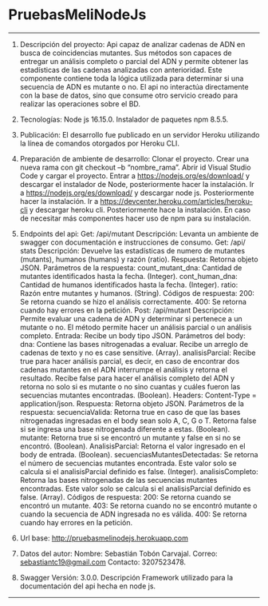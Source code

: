 # PruebasMeliNodeJs
----------------------------------------------------
1.	Descripción del proyecto: Api capaz de analizar cadenas de ADN en busca de coincidencias mutantes. Sus métodos son capaces de entregar un análisis completo o parcial del ADN y permite obtener las estadísticas de las cadenas analizadas con anterioridad. Este componente contiene toda la lógica utilizada para determinar si una secuencia de ADN es mutante o no. El api no interactúa directamente con la base de datos, sino que consume otro servicio creado para realizar las operaciones sobre el BD.

2.	Tecnologías: 
	Node js 16.15.0.
	Instalador de paquetes npm 8.5.5.

3.	Publicación: El desarrollo fue publicado en un servidor Heroku utilizando la línea de comandos otorgados por Heroku CLI. 

4.	Preparación de ambiente de desarrollo:
	Clonar el proyecto.
	Crear una nueva rama con git checkout –b “nombre_rama”.
	Abrir id Visual Studio Code y cargar el proyecto.
	Entrar a https://nodejs.org/es/download/ y descargar el instalador de Node, posteriormente hacer la instalación.
	Ir a https://nodejs.org/es/download/ y descargar node js. Posteriormente hacer la instalación.
	Ir a https://devcenter.heroku.com/articles/heroku-cli y descargar heroku cli. Posteriormente hace la instalación.
	En caso de necesitar más componentes hacer uso de npm para su instalación.

5.	Endpoints del api:
	Get: /api/mutant
		Descripción: Levanta un ambiente de swagger con documentación e instrucciones de consumo.
	Get: /api/ stats
		Descripción: Devuelve las estadísticas de numero de mutantes (mutants), humanos (humans) y razón (ratio).
		Respuesta: Retorna objeto JSON.
		Parámetros de la respuesta: 
			count_mutant_dna: Cantidad de mutantes identificados hasta la fecha. (Integer).
			cont_human_dna: Cantidad de humanos identificados hasta la fecha. (Integer).
			ratio: Razón entre mutantes y humanos. (String).
		Códigos de respuesta:
			200: Se retorna cuando se hizo el análisis correctamente.
			400: Se retorna cuando hay errores en la petición. 
	Post: /api/mutant
		Descripción: Permite evaluar una cadena de ADN y determinar si pertenece a un mutante o no. El método permite hacer un análisis parcial o un análisis completo.
		Entrada: Recibe un body tipo JSON.
		Parámetros del body:
			dna: Contiene las bases nitrogenadas a evaluar. Recibe un arreglo de cadenas de texto y no es case sensitive. (Array).
			analisisParcial: Recibe true para hacer análisis parcial, es decir, en caso de encontrar dos cadenas mutantes en el ADN interrumpe el análisis y retorna el resultado. Recibe false para hacer el análisis completo del ADN y retorna no solo si es mutante o no sino cuantas y cuáles fueron las secuencias mutantes encontradas. (Boolean).
		Headers: Content-Type = application/json.
		Respuesta: Retorna objeto JSON.
		Parámetros de la respuesta: 
			secuenciaValida: Retorna true en caso de que las bases nitrogenadas ingresadas en el body sean solo A, C, G o T. Retorna false si se ingresa una base nitrogenada diferente a estas. (Boolean).
			mutante: Retorna true si se encontró un mutante y false en si no se encontró. (Boolean).
			AnalisisParcial: Retorna el valor ingresado en el body de entrada. (Boolean).
			secuenciasMutantesDetectadas: Se retorna el número de secuencias mutantes encontrada. Este valor solo se calcula si el analisisParcial definido es false. (Integer).
			analisisCompleto: Retorna las bases nitrogenadas de las secuencias mutantes encontradas. Este valor solo se calcula si el analisisParcial definido es false. (Array).
		Códigos de respuesta:
			200: Se retorna cuando se encontró un mutante.
			403: Se retorna cuando no se encontró mutante o cuando la secuencia de ADN ingresada no es válida.
			400: Se retorna cuando hay errores en la petición. 

6.	Url base: http://pruebasmelinodejs.herokuapp.com

7.	Datos del autor:
	Nombre: Sebastián Tobón Carvajal.
	Correo: sebastiantc19@gmail.com
	Contacto: 3207523478.

8. Swagger
	Versión: 3.0.0.
	Descripción Framework utilizado para la documentación del api hecha en node js.
----------------------------------------------------



